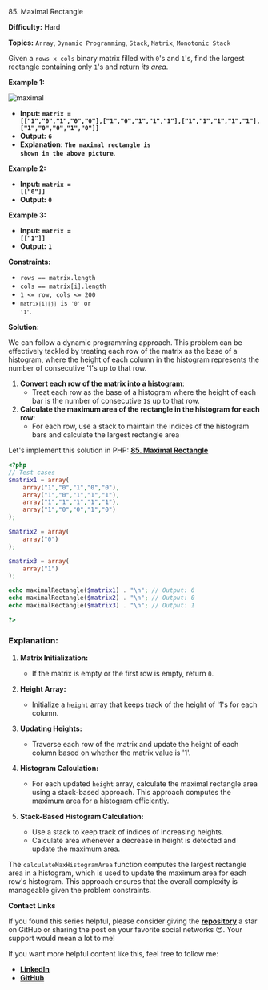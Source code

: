 85\. Maximal Rectangle

**Difficulty:** Hard

**Topics:** `Array`, `Dynamic Programming`, `Stack`, `Matrix`, `Monotonic Stack`

Given a `rows x cols` binary matrix filled with `0`'s and `1`'s, find the largest rectangle containing only `1`'s and return <i>its area</i>.

**Example 1:**

![maximal](https://assets.leetcode.com/uploads/2020/09/14/maximal.jpg)

- **Input:** <code>**matrix = [["1","0","1","0","0"],["1","0","1","1","1"],["1","1","1","1","1"],["1","0","0","1","0"]]**</code>
- **Output:** <code>**6**</code>
- **Explanation:** <code>**The maximal rectangle is shown in the above picture**</code>.

**Example 2:**

- **Input:** <code>**matrix = [["0"]]**</code>
- **Output:** <code>**0**</code>

**Example 3:**
- **Input:** <code>**matrix = [["1"]]**</code>
- **Output:** <code>**1**</code>


**Constraints:**

- `rows == matrix.length`
- `cols == matrix[i].length`
- `1 <= row, cols <= 200`
- <code>`matrix[i][j]` is `'0'` or `'1'`</code>.


**Solution:**


We can follow a dynamic programming approach. This problem can be effectively tackled by treating each row of the matrix as the base of a histogram, where the height of each column in the histogram represents the number of consecutive '1's up to that row.

1. **Convert each row of the matrix into a histogram**:
    - Treat each row as the base of a histogram where the height of each bar is the number of consecutive `1`s up to that row.
2. **Calculate the maximum area of the rectangle in the histogram for each row**:
    - For each row, use a stack to maintain the indices of the histogram bars and calculate the largest rectangle area

Let's implement this solution in PHP: **[85. Maximal Rectangle](https://github.com/mah-shamim/leet-code-in-php/tree/main/algorithms/000085-maximal-rectangle/solution.php)**

```php
<?php
// Test cases
$matrix1 = array(
    array("1","0","1","0","0"),
    array("1","0","1","1","1"),
    array("1","1","1","1","1"),
    array("1","0","0","1","0")
);

$matrix2 = array(
    array("0")
);

$matrix3 = array(
    array("1")
);

echo maximalRectangle($matrix1) . "\n"; // Output: 6
echo maximalRectangle($matrix2) . "\n"; // Output: 0
echo maximalRectangle($matrix3) . "\n"; // Output: 1

?>
```

### Explanation:

1. **Matrix Initialization:**
    - If the matrix is empty or the first row is empty, return `0`.

2. **Height Array:**
    - Initialize a `height` array that keeps track of the height of '1's for each column.

3. **Updating Heights:**
    - Traverse each row of the matrix and update the height of each column based on whether the matrix value is '1'.

4. **Histogram Calculation:**
    - For each updated `height` array, calculate the maximal rectangle area using a stack-based approach. This approach computes the maximum area for a histogram efficiently.

5. **Stack-Based Histogram Calculation:**
    - Use a stack to keep track of indices of increasing heights.
    - Calculate area whenever a decrease in height is detected and update the maximum area.

The `calculateMaxHistogramArea` function computes the largest rectangle area in a histogram, which is used to update the maximum area for each row's histogram. This approach ensures that the overall complexity is manageable given the problem constraints.

**Contact Links**

If you found this series helpful, please consider giving the **[repository](https://github.com/mah-shamim/leet-code-in-php)** a star on GitHub or sharing the post on your favorite social networks 😍. Your support would mean a lot to me!

If you want more helpful content like this, feel free to follow me:

- **[LinkedIn](https://www.linkedin.com/in/arifulhaque/)**
- **[GitHub](https://github.com/mah-shamim)**